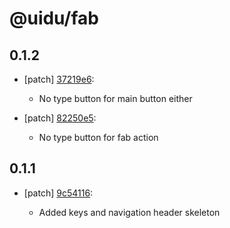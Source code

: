 # @uidu/fab

## 0.1.2
- [patch] [37219e6](https://github.org/uidu-org/guidu/commits/37219e6):

  - No type button for main button either
- [patch] [82250e5](https://github.org/uidu-org/guidu/commits/82250e5):

  - No type button for fab action

## 0.1.1
- [patch] [9c54116](https://github.org/uidu-org/guidu/commits/9c54116):

  - Added keys and navigation header skeleton
